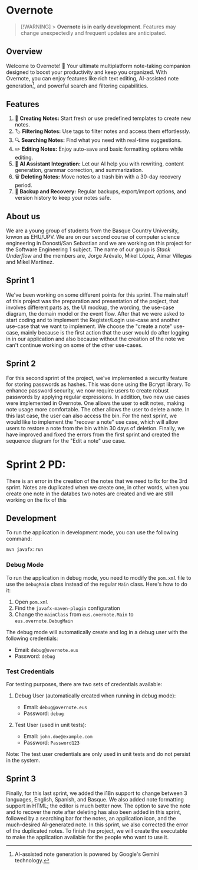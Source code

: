 # Overnote

> [!WARNING] > **Overnote is in early development**. Features may change unexpectedly
> and frequent updates are anticipated.

## Overview

Welcome to Overnote! 🎉 Your ultimate multiplatform note-taking companion designed to boost
your productivity and keep you organized. With Overnote, you can enjoy features like rich
text editing, AI-assisted note generation[^1], and powerful search and filtering capabilities.

[^1]: AI-assisted note generation is powered by Google's Gemini technology.

## Features

1. 📝 **Creating Notes:** Start fresh or use predefined templates to create new notes.
2. 🏷️ **Filtering Notes:** Use tags to filter notes and access them effortlessly.
3. 🔍 **Searching Notes:** Find what you need with real-time suggestions.
4. ✏️ **Editing Notes:** Enjoy auto-save and basic formatting options while editing.
5. 🤖 **AI Assistant Integration:** Let our AI help you with rewriting, content generation, grammar correction, and summarization.
6. 🗑️ **Deleting Notes:** Move notes to a trash bin with a 30-day recovery period.
7. 💾 **Backup and Recovery:** Regular backups, export/import options, and version history to keep your notes safe.

## About us

We are a young group of students from the Basque Country University, knwon as EHU/UPV. We are on our second course of computer science engineering in Donosti/San Sebastian and we are working on this project for the Software Engineering 1 subject.
The name of our group is _Stack Underflow_ and the members are, Jorge Arévalo, Mikel López, Aimar Villegas and Mikel Martinez.

## Sprint 1

We've been working on some different points for this sprint. The main stuff of this project was the preparation and presentation of the project, that involves different parts as, the UI mockup, the wording, the use-case diagram, the domain model or the event flow. After that we were asked to start coding and to implement the Register/Login use-case and another use-case that we want to implement. We choose the "create a note" use-case, mainly because is the first action that the user would do after logging in in our application and also because without the creation of the note we can't continue working on some of the other use-cases.

## Sprint 2

For this second sprint of the project, we've implemented a security feature for storing passwords as hashes. This was done using the Bcrypt library. To enhance password security, we now require users to create robust passwords by applying regular expressions.
In addition, two new use cases were implemented in Overnote. One allows the user to edit notes, making note usage more comfortable. The other allows the user to delete a note. In this last case, the user can also access the bin. For the next sprint, we would like to implement the "recover a note" use case, which will allow users to restore a note from the bin within 30 days of deletion.
Finally, we have improved and fixed the errors from the first sprint and created the sequence diagram for the "Edit a note" use case.

# Sprint 2 PD:

There is an error in the creation of the notes that we need to fix for the 3rd sprint. Notes are duplicated when we create one, in other words, when you create one note in the databes two notes are created and we are still working on the fix of this

## Development

To run the application in development mode, you can use the following command:

```bash
mvn javafx:run
```

### Debug Mode

To run the application in debug mode, you need to modify the `pom.xml` file to use the `DebugMain` class instead of the regular `Main` class. Here's how to do it:

1. Open `pom.xml`
2. Find the `javafx-maven-plugin` configuration
3. Change the `mainClass` from `eus.overnote.Main` to `eus.overnote.DebugMain`

The debug mode will automatically create and log in a debug user with the following credentials:

- Email: `debug@overnote.eus`
- Password: `debug`

### Test Credentials

For testing purposes, there are two sets of credentials available:

1. Debug User (automatically created when running in debug mode):

   - Email: `debug@overnote.eus`
   - Password: `debug`

2. Test User (used in unit tests):
   - Email: `john.doe@example.com`
   - Password: `Password123`

Note: The test user credentials are only used in unit tests and do not persist in the system.

## Sprint 3
Finally, for this last sprint, we added the i18n support to change between 3 languages, English, Spanish, and Basque. We also added note formatting support in HTML; the editor is much better now. The option to save the note and to recover the note after deleting has also been added in this sprint, followed by a searching bar for the notes, an application icon, and the much-desired AI-generated note. In this sprint, we also corrected the error of the duplicated notes. To finish the project, we will create the executable to make the application available for the people who want to use it.
